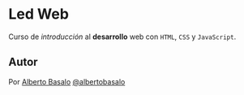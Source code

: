 # Led Web

Curso de _introducción_ al **desarrollo** web con `HTML`, `CSS` y `JavaScript`.


## Autor

Por [Alberto Basalo](https://albertobasalo.dev) [@albertobasalo](https://twitter.com/albertobasalo) 
  